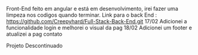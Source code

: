Front-End feito em angular e está em desenvolvimento, irei fazer uma limpeza nos codigos quando terminar. 
Link para o back End : https://github.com/Creepyhard/Full-Stack-Back-End.git
17/02 Adicionei a funcionalidade login e melhorei o visual da pag
18/02 Adicionei um footer e atualizei a pag contato 

Projeto Descontinuado

